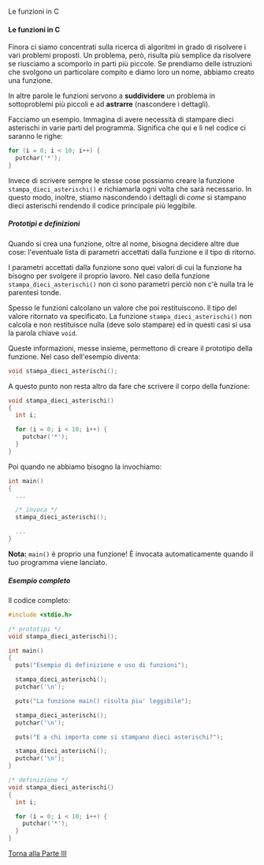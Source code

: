 Le funzioni in C


#### Le funzioni in C

Finora ci siamo concentrati sulla ricerca di algoritmi in grado di risolvere
i vari problemi proposti. Un problema, però, risulta più semplice da risolvere
se riusciamo a scomporlo in parti più piccole. Se prendiamo delle istruzioni
che svolgono un particolare compito e diamo loro un nome, abbiamo creato una
funzione.

In altre parole le funzioni servono a **suddividere** un problema in sottoproblemi
più piccoli e ad **astrarre** (nascondere i dettagli).

Facciamo un esempio. Immagina di avere necessità di stampare dieci asterischi
in varie parti del programma. Significa che qui e lì nel codice ci saranno
le righe:

```c
for (i = 0; i < 10; i++) {
  putchar('*');
}
```

Invece di scrivere sempre le stesse cose possiamo creare la funzione
`stampa_dieci_asterischi()` e richiamarla ogni volta che sarà necessario.
In questo modo, inoltre, stiamo nascondendo i dettagli di *come* si stampano
dieci asterischi rendendo il codice principale più leggibile.

##### Prototipi e definizioni

Quando si crea una funzione, oltre al nome, bisogna decidere altre due cose:
l'eventuale lista di parametri accettati dalla funzione e il tipo di ritorno.

I parametri accettati dalla funzione sono quei valori di cui la funzione ha
bisogno per svolgere il proprio lavoro. Nel caso della funzione `stampa_dieci_asterischi()`
non ci sono parametri perciò non c'è nulla tra le parentesi tonde.

Spesso le funzioni calcolano un valore che poi restituiscono. Il tipo del valore
ritornato va specificato. La funzione `stampa_dieci_asterischi()` non calcola
e non restituisce nulla (deve solo stampare) ed in questi casi si usa la parola
chiave `void`.

Queste informazioni, messe insieme, permettono di creare il prototipo della funzione.
Nel caso dell'esempio diventa:

```c
void stampa_dieci_asterischi();
```

A questo punto non resta altro da fare che scrivere il corpo della funzione:

```c
void stampa_dieci_asterischi()
{
  int i;

  for (i = 0; i < 10; i++) {
    putchar('*');
  }
}
```

Poi quando ne abbiamo bisogno la invochiamo:

```c
int main()
{
  ...

  /* invoca */
  stampa_dieci_asterischi();

  ...
}
```

**Nota:** `main()` è proprio una funzione! &Egrave; invocata automaticamente
quando il tuo programma viene lanciato.

##### Esempio completo

Il codice completo:

```c
#include <stdio.h>

/* prototipi */
void stampa_dieci_asterischi();

int main()
{
  puts("Esempio di definizione e uso di funzioni");

  stampa_dieci_asterischi();
  putchar('\n');

  puts("La funzione main() risulta piu' leggibile");

  stampa_dieci_asterischi();
  putchar('\n');

  puts("E a chi importa come si stampano dieci asterischi?");

  stampa_dieci_asterischi();
  putchar('\n');
}

/* definizione */
void stampa_dieci_asterischi()
{
  int i;

  for (i = 0; i < 10; i++) {
    putchar('*');
  }
}
```

<a href="/activities/3">Torna alla Parte III</a>
